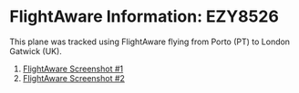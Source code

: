 # FlightAware Information: EZY8526

This plane was tracked using FlightAware flying from Porto (PT) to London Gatwick (UK).

1. [FlightAware Screenshot #1](https://github.com/aboveje/sky-data/blob/main/skies/2024/06-June/images/2024-06-03-008-A-flightaware-0815am.png)
2. [FlightAware Screenshot #2](https://github.com/aboveje/sky-data/blob/main/skies/2024/06-June/images/2024-06-03-008-B-flightaware-0815am.png)
